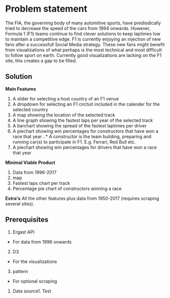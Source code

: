 # Problem statement

The FIA, the governing body of many automitive sports, have prediodically tried to decrease the speed of the cars from 1994 onwards. However, 
Formula 1 (F1) teams continue to find clever solutions to keep laptimes low to maintain a competitive edge. F1 is currently enjoying an 
injection of new fans after a successfull Social Media strategy. These new fans might benefit from visualizations of what perhaps is the most 
technical and most difficult to follow sport on earth. Currently good visualizations are lacking on the F1 site, this creates a gap to be filled.

## Solution

**Main Features**
1. A slider for selecting a host country of an F1 venue
2. A dropdown for selecting an F1 circtuit included in the calender for the selected country
3. A map showing the location of the selected track
4. A line graph showing the fastest laps per year of the selected track
5. A barchart showing the spread of the fastest laptimes per driver
6. A piechart showing win percentages for constructors that have won a race that year
..* A constructor is the team building, preparing and running car(s) to participate in F1. E.g. Ferrari, Red Bull etc.
7. A piechart showing win percentages for drivers that have won a race that year

**Minimal Viable Product**
1. Data from 1996-2017
2. map
3. Fastest laps chart per track
4. Percentage pie chart of constructors winning a race

**Extra's**
 All the other features plus data from 1950-2017 (requires scraping several sites).
 
 ## Prerequisites
 
1. Ergast API
* For data from 1996 onwards
2. D3
* For the visualizations
3. pattern
* For optional scraping
1. Data source1. Test
